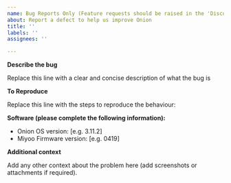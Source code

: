 ```yaml
---
name: Bug Reports Only (Feature requests should be raised in the 'Discussions' tab   above)
about: Report a defect to help us improve Onion
title: ''
labels: ''
assignees: ''

---
```


**Describe the bug**

Replace this line with a clear and concise description of what the bug is

**To Reproduce**

Replace this line with the steps to reproduce the behaviour:

**Software (please complete the following information):**

 - Onion OS version: [e.g. 3.11.2]
 - Miyoo Firmware version: [e.g. 0419]

**Additional context**

Add any other context about the problem here (add screenshots or attachments if required).
